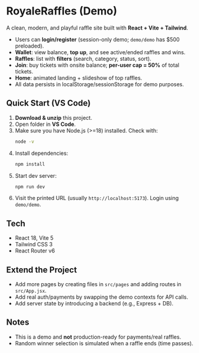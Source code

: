 
# RoyaleRaffles (Demo)

A clean, modern, and playful raffle site built with **React + Vite + Tailwind**.

- Users can **login/register** (session-only demo; `demo/demo` has $500 preloaded).
- **Wallet**: view balance, **top up**, and see active/ended raffles and wins.
- **Raffles**: list with **filters** (search, category, status, sort).
- **Join**: buy tickets with onsite balance; **per-user cap = 50%** of total tickets.
- **Home**: animated landing + slideshow of top raffles.
- All data persists in localStorage/sessionStorage for demo purposes.

## Quick Start (VS Code)

1. **Download & unzip** this project.
2. Open folder in **VS Code**.
3. Make sure you have Node.js (>=18) installed. Check with:
   ```bash
   node -v
   ```
4. Install dependencies:
   ```bash
   npm install
   ```
5. Start dev server:
   ```bash
   npm run dev
   ```
6. Visit the printed URL (usually `http://localhost:5173`). Login using `demo/demo`.

## Tech

- React 18, Vite 5
- Tailwind CSS 3
- React Router v6

## Extend the Project

- Add more pages by creating files in `src/pages` and adding routes in `src/App.jsx`.
- Add real auth/payments by swapping the demo contexts for API calls.
- Add server state by introducing a backend (e.g., Express + DB).

## Notes

- This is a demo and **not** production-ready for payments/real raffles.
- Random winner selection is simulated when a raffle ends (time passes).

